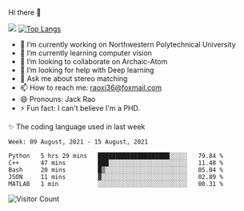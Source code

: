 Hi there 👋

![](https://github-readme-stats.vercel.app/api?username=Raohaocheng)
[![Top Langs](https://github-readme-stats.vercel.app/api/top-langs/?username=Raohaocheng&layout=compact)](https://github.com/anuraghazra/github-readme-stats)

- 🔭 I’m currently working on Northwestern Polytechnical University
- 🌱 I’m currently learning computer vision
- 👯 I’m looking to collaborate on Archaic-Atom
- 🤔 I’m looking for help with Deep learning
- 💬 Ask me about stereo matching
- 📫 How to reach me: raoxi36@foxmail.com
- 😄 Pronouns: Jack Rao
- ⚡ Fun fact: I can't believe I'm a PHD.

✨ The coding language used in last week
<!--START_SECTION:waka-->
```text
Week: 09 August, 2021 - 15 August, 2021

Python   5 hrs 29 mins   ████████████████████░░░░░   79.84 % 
C++      47 mins         ███░░░░░░░░░░░░░░░░░░░░░░   11.48 % 
Bash     20 mins         █▒░░░░░░░░░░░░░░░░░░░░░░░   05.04 % 
JSON     11 mins         ▓░░░░░░░░░░░░░░░░░░░░░░░░   02.89 % 
MATLAB   1 min           ░░░░░░░░░░░░░░░░░░░░░░░░░   00.31 % 
```
<!--END_SECTION:waka-->

![Visitor Count](https://profile-counter.glitch.me/Raohaocheng/count.svg)
